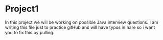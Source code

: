 # Project1

In this project we will be working on possible Java interview questions. I am writing this file just to practice gitHub and
will have typos in hare so i want you to fix this by pulling.
